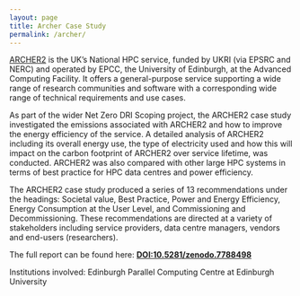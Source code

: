 ```yaml
---
layout: page
title: Archer Case Study
permalink: /archer/
---
```


[ARCHER2](https://www.archer2.ac.uk/) is the UK’s National HPC service, funded by UKRI (via EPSRC and NERC) and operated by EPCC, the University of Edinburgh, at the Advanced Computing Facility. It offers a general-purpose service supporting a wide range of research communities and software with a corresponding wide range of technical requirements and use cases. 

As part of the wider Net Zero DRI Scoping project, the ARCHER2 case study investigated the emissions associated with ARCHER2 and how to improve the energy efficiency of the service. A detailed analysis of ARCHER2 including its overall energy use, the type of electricity used and how this will impact on the carbon footprint of ARCHER2 over service lifetime, was conducted. ARCHER2 was also compared with other large HPC systems in terms of best practice for HPC data centres and power efficiency.

The ARCHER2 case study produced a series of 13 recommendations under the headings: Societal value, Best Practice, Power and Energy Efficiency, Energy Consumption at the User Level, and Commissioning and Decommissioning. These recommendations are directed at a variety of stakeholders including service providers, data centre managers, vendors and end-users (researchers).

The full report can be found here: **[DOI:10.5281/zenodo.7788498](https://doi.org/10.5281/zenodo.7788498)**

Institutions involved: Edinburgh Parallel Computing Centre at Edinburgh University
